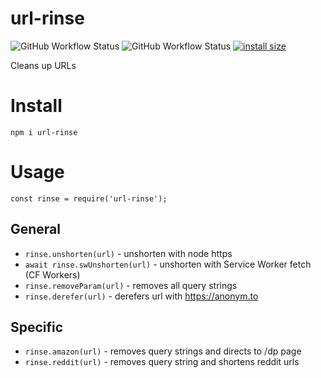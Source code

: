 # url-rinse
![GitHub Workflow Status](https://img.shields.io/github/workflow/status/mchangrh/url-rinse/Unit%20Testing?label=tests)
![GitHub Workflow Status](https://img.shields.io/github/workflow/status/mchangrh/url-rinse/Node.js%20Package)
[![install size](https://packagephobia.now.sh/badge?p=url-rinse)](https://packagephobia.now.sh/result?p=url-rinse)

Cleans up URLs

# Install
```
npm i url-rinse
```

# Usage
```
const rinse = require('url-rinse');
```

## General
 - `rinse.unshorten(url)` - unshorten with node https
 - `await rinse.swUnshorten(url)` - unshorten with Service Worker fetch (CF Workers)
 - `rinse.removeParam(url)` - removes all query strings
 - `rinse.derefer(url)` - derefers url with https://anonym.to

## Specific
 - `rinse.amazon(url)` - removes query strings and directs to /dp page
 - `rinse.reddit(url)` - removes query string and shortens reddit urls

